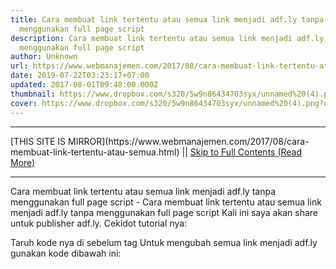 ```yaml
---
title: Cara membuat link tertentu atau semua link menjadi adf.ly tanpa
  menggunakan full page script
description: Cara membuat link tertentu atau semua link menjadi adf.ly tanpa
  menggunakan full page script
author: Unknown
url: https://www.webmanajemen.com/2017/08/cara-membuat-link-tertentu-atau-semua.html
date: 2019-07-22T03:23:17+07:00
updated: 2017-08-01T09:48:00.000Z
thumbnail: https://www.dropbox.com/s320/5w9n86434703syx/unnamed%20(4).png?dl=1
cover: https://www.dropbox.com/s320/5w9n86434703syx/unnamed%20(4).png?dl=1
---
```


<hr/> [THIS SITE IS MIRROR](https://www.webmanajemen.com/2017/08/cara-membuat-link-tertentu-atau-semua.html) || <a href="https://www.webmanajemen.com/2017/08/cara-membuat-link-tertentu-atau-semua.html" rel="follow" class="button" id="read-more">Skip to Full Contents (Read More)</a> <hr/> Cara membuat link tertentu atau semua link menjadi adf.ly tanpa menggunakan full page script - Cara membuat link tertentu atau semua link menjadi adf.ly tanpa menggunakan full page script Kali ini saya akan share untuk publisher adf.ly.
Cekidot tutorial nya:

Taruh kode nya di sebelum </body> tag
Untuk mengubah semua link menjadi adf.ly gunakan kode dibawah ini:

<script type="text/jav <hr/> [THIS SITE IS MIRROR](https://www.webmanajemen.com/2017/08/cara-membuat-link-tertentu-atau-semua.html) || <a href="https://www.webmanajemen.com/2017/08/cara-membuat-link-tertentu-atau-semua.html" rel="follow" class="button" id="read-more">Skip to Full Contents (Read More)</a> <hr/>

<script>
    if (location.host.includes('dimaslanjaka12')) {
      location.replace('https://www.webmanajemen.com/2017/08/cara-membuat-link-tertentu-atau-semua.html');
    }
  </script>